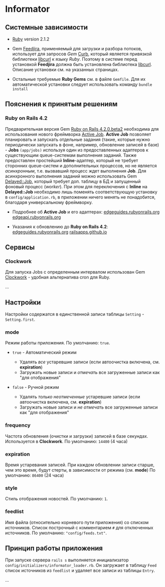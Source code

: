Informator
==========

Системные зависимости
----------

* [Ruby](https://www.ruby-lang.org/) version 2.1.2

* Gem [Feedjira](https://github.com/feedjira/feedjira), применяемый для загрузки и разбора потоков,
использует для запросов _Gem_ [Curb](https://github.com/taf2/curb), который является
привязкой библиотеки [libcurl](http://curl.haxx.se/libcurl/) к языку _Ruby_.
Поэтому в системе перед установкой **Feedjira** должна быть установлена библиотека [libcurl](http://curl.haxx.se/libcurl/).
Описание установки см. на указанных страницах.

* Остальные требуемые **Ruby Gems** см. в файле `Gemfile`. Для их автоматической установки следует использовать команду `bundle install`


Пояснения к принятым решениям
----------

### Ruby on Rails 4.2

Предварительная версия Gem [Ruby on Rails 4.2.0.beta2](https://github.com/rails/rails) необходима для использования
нового фреймворка [Active Job](https://github.com/rails/rails/tree/master/activejob). 
**Active Job** позволяет планировать и запускать отдельные задания (такие, 
которые нужно периодически запускать в фоне, например, обновление записей в базе) - **Jobs** `(app/jobs)`
используя один из предоставленных адаптеров к существующим queue-системам выполнения заданий. 
Также предоставлен простейший **Inline**-адаптер, который не требует сторонних queue-систем и дополнительных процессов, 
но не является _асинхронным_, т.е. вызвавший процесс ждет выполнения **Job**. 
Для асинхронного выполнения заданий можно использовать Gem [Delayed::Job](https://github.com/collectiveidea/delayed_job), 
который требует доп. таблицу в БД и запущенный фоновый процесс (_worker_). 
При этом для переключения с **Inline** на **Delayed::Job** необходимо лишь поменять 
соответствующую установку в `config/application.rb`, в приложении ничего менять не понадобится, 
благодаря универсальному фреймворку.

* Подробнее об **Active Job** и его адаптерах:
[edgeguides.rubyonrails.org](http://edgeguides.rubyonrails.org/active_job_basics.html)
[edgeapi.rubyonrails.org](http://edgeapi.rubyonrails.org/classes/ActiveJob.html)

* Указания к обновлению до **Ruby on Rails 4.2**:
[edgeguides.rubyonrails.org](http://edgeguides.rubyonrails.org/upgrading_ruby_on_rails.html)
[railsapps.github.io](http://railsapps.github.io/updating-rails.html)

Сервисы
----------

### Clockwork

Для запуска Jobs с определенным интервалом использован Gem [Clockwork](https://github.com/tomykaira/clockwork) - удобная альтернатива cron для Ruby.

...
<!-- Для подробностей о работе см. раздел **Use with database events** в описании расширения.
**Clockwork** использует таблицу Setting (см. Use with database events).
В файле `config/clock.rb` указано, как часто проверять
`bin/clockd start|stop|restart|run` -->


Настройки
----------
Настройки содержатся в единственной записи таблицы `Setting` - `Setting.first`.

### mode

Режим работы приложения.
По умолчанию: `true`.

* `true` - Автоматический режим

    * Удалять _все_ устаревшие записи (если автоочистка включена, см. **expiration**)
    * Загружать новые записи и _отмечать_ все загруженные записи как "для отображения"

* `false` - Ручной режим

    * Удалять _только неотмеченные_ устаревшие записи (если автоочистка включена, см. **expiration**)
    * Загружать новые записи и _не отмечать_ все загруженные записи как "для отображения"

### frequency

Частота обновления (очистки и загрузки) записей в базе секундах. Используется в **Clockwork**.
По умолчанию: `14400` (4 часа)

### expiration

Время устаревания записей. При каждом обновлении записи старше, чем это время, будут стерты, в зависимости от режима (см. **mode**)
По умолчанию: `86400` (24 часа)

### style

Стиль отображения новостей.
По умолчанию: `1`.

### feedlist

Имя файла (относительно корневого пути приложения) со списком источников. Список построчный с комментарием `#` для отключенных источников.
По умолчанию: `"config/feeds.txt"`.

Принцип работы приложения
----------

При запуске сервера `rails s` выполняется инициализатор `config/initializers/informator_loader.rb`.
Он загружает в таблицу `Feed` список источников из `feedlist` и удаляет все записи из таблицы `Entry`.

...